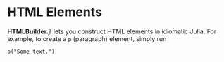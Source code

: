 # HTML Elements

**HTMLBuilder.jl** lets you construct HTML elements in idiomatic Julia. For example, to create a `p` (paragraph) element, simply run
```@repl
p("Some text.")
```